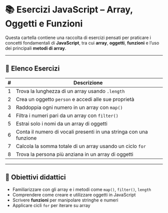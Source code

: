 # 📚 Esercizi JavaScript – Array, Oggetti e Funzioni

Questa cartella contiene una raccolta di esercizi pensati per praticare i concetti fondamentali di **JavaScript**, tra cui **array**, **oggetti**, **funzioni** e l’uso dei principali **metodi di array**.

---

## 📝 Elenco Esercizi

| # | Descrizione                                                        |
| - | ------------------------------------------------------------------ |
| 1 | Trova la lunghezza di un array usando `.length`                    |
| 2 | Crea un oggetto `person` e accedi alle sue proprietà               |
| 3 | Raddoppia ogni numero in un array con `map()`                      |
| 4 | Filtra i numeri pari da un array con `filter()`                    |
| 5 | Estrai solo i nomi da un array di oggetti                          |
| 6 | Conta il numero di vocali presenti in una stringa con una funzione |
| 7 | Calcola la somma totale di un array usando un ciclo `for`          |
| 8 | Trova la persona più anziana in un array di oggetti                |

---

## 🎯 Obiettivi didattici

* Familiarizzare con gli array e i metodi come `map()`, `filter()`, `length`
* Comprendere come creare e utilizzare oggetti in JavaScript
* Scrivere **funzioni** per manipolare stringhe e numeri
* Applicare cicli `for` per iterare su array